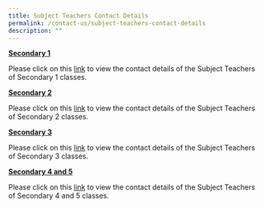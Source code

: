 ```yaml
---
title: Subject Teachers Contact Details
permalink: /contact-us/subject-teachers-contact-details
description: ""
---
```

**<u>Secondary 1</u>**  
  
Please click on this [link](https://docs.google.com/spreadsheets/d/1HuGbMekjMWoAXsogky-8hgIqN1WWoGsM104kwVxQTnE/edit?usp=sharing) to view the contact details of the Subject Teachers of Secondary 1 classes.  
  
**<u>Secondary 2</u>**  
  
Please click on this [link](https://docs.google.com/spreadsheets/d/139Zcw5_S9KL2xX5X6BVxAInLyRfIs8WG55yRiQkhwV8/edit?usp=sharing) to view the contact details of the Subject Teachers of Secondary 2 classes.  
  
**<u>Secondary 3</u>**  
  
Please click on this [link](https://docs.google.com/spreadsheets/d/1-RvQzKZW3Hg-6gNrNTd6VMQvJzgEU6Gq8kMtsMRksNs/edit#gid=869670676) to view the contact details of the Subject Teachers of Secondary 3 classes.  
  
**<u>Secondary 4 and 5</u>**  
  
Please click on this [link](https://docs.google.com/spreadsheets/d/1wXtP3qdueF2A8PCjYs9qhjFk1fxHN4MhGy8OCVkau9U/edit#gid=0) to view the contact details of the Subject Teachers of Secondary 4 and 5 classes.